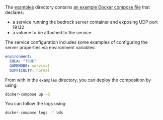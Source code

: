 The [examples](https://github.com/itzg/docker-minecraft-bedrock-server/blob/master/examples) directory contains [an example Docker compose file](https://github.com/itzg/docker-minecraft-bedrock-server/blob/master/examples/docker-compose.yml) that declares:

- a service running the bedrock server container and exposing UDP port 19132
- a volume to be attached to the service

The service configuration includes some examples of configuring the server properties via environment variables:

``` yaml
environment:
  EULA: "TRUE"
  GAMEMODE: survival
  DIFFICULTY: normal
```

From with in the `examples` directory, you can deploy the composition by using:

``` bash
docker-compose up -d
```

You can follow the logs using:
``` bash
docker-compose logs -f bds
```
